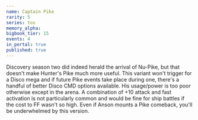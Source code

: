 ```yaml
---
name: Captain Pike
rarity: 5
series: tos
memory_alpha:
bigbook_tier: 15
events: 4
in_portal: true
published: true
---
```


 Discovery season two did indeed herald the arrival of Nu-Pike, but that doesn't make Hunter's Pike much more useful. This variant won't trigger for a Disco mega and if future Pike events take place during one, there's a handful of better Disco CMD options available. His usage/power is too poor otherwise except in the arena. A combination of +10 attack and fast activation is not particularly common and would be fine for ship battles if the cost to FF wasn't so high. Even if Anson mounts a Pike comeback, you'll be underwhelmed by this version.
